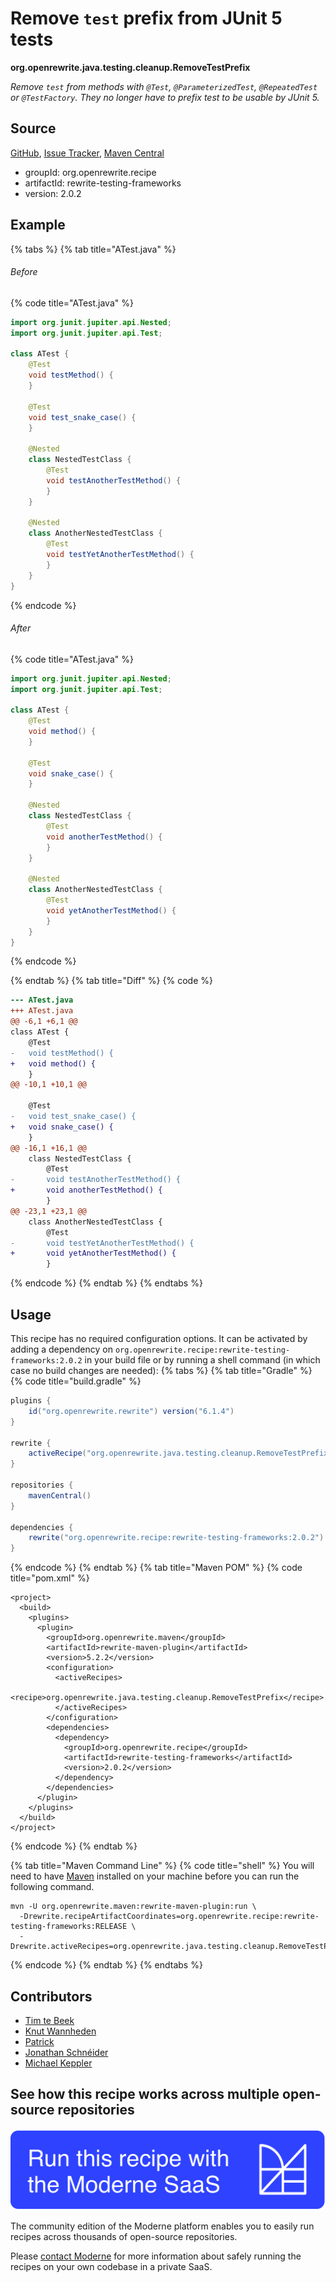 # Remove `test` prefix from JUnit 5 tests

**org.openrewrite.java.testing.cleanup.RemoveTestPrefix**

_Remove `test` from methods with `@Test`, `@ParameterizedTest`, `@RepeatedTest` or `@TestFactory`. They no longer have to prefix test to be usable by JUnit 5._

## Source

[GitHub](https://github.com/openrewrite/rewrite-testing-frameworks/blob/main/src/main/java/org/openrewrite/java/testing/cleanup/RemoveTestPrefix.java), [Issue Tracker](https://github.com/openrewrite/rewrite-testing-frameworks/issues), [Maven Central](https://central.sonatype.com/artifact/org.openrewrite.recipe/rewrite-testing-frameworks/2.0.2/jar)

* groupId: org.openrewrite.recipe
* artifactId: rewrite-testing-frameworks
* version: 2.0.2

## Example


{% tabs %}
{% tab title="ATest.java" %}

###### Before
{% code title="ATest.java" %}
```java
import org.junit.jupiter.api.Nested;
import org.junit.jupiter.api.Test;

class ATest {
    @Test
    void testMethod() {
    }

    @Test
    void test_snake_case() {
    }

    @Nested
    class NestedTestClass {
        @Test
        void testAnotherTestMethod() {
        }
    }

    @Nested
    class AnotherNestedTestClass {
        @Test
        void testYetAnotherTestMethod() {
        }
    }
}
```
{% endcode %}

###### After
{% code title="ATest.java" %}
```java
import org.junit.jupiter.api.Nested;
import org.junit.jupiter.api.Test;

class ATest {
    @Test
    void method() {
    }

    @Test
    void snake_case() {
    }

    @Nested
    class NestedTestClass {
        @Test
        void anotherTestMethod() {
        }
    }

    @Nested
    class AnotherNestedTestClass {
        @Test
        void yetAnotherTestMethod() {
        }
    }
}
```
{% endcode %}

{% endtab %}
{% tab title="Diff" %}
{% code %}
```diff
--- ATest.java
+++ ATest.java
@@ -6,1 +6,1 @@
class ATest {
    @Test
-   void testMethod() {
+   void method() {
    }
@@ -10,1 +10,1 @@

    @Test
-   void test_snake_case() {
+   void snake_case() {
    }
@@ -16,1 +16,1 @@
    class NestedTestClass {
        @Test
-       void testAnotherTestMethod() {
+       void anotherTestMethod() {
        }
@@ -23,1 +23,1 @@
    class AnotherNestedTestClass {
        @Test
-       void testYetAnotherTestMethod() {
+       void yetAnotherTestMethod() {
        }
```
{% endcode %}
{% endtab %}
{% endtabs %}


## Usage

This recipe has no required configuration options. It can be activated by adding a dependency on `org.openrewrite.recipe:rewrite-testing-frameworks:2.0.2` in your build file or by running a shell command (in which case no build changes are needed): 
{% tabs %}
{% tab title="Gradle" %}
{% code title="build.gradle" %}
```groovy
plugins {
    id("org.openrewrite.rewrite") version("6.1.4")
}

rewrite {
    activeRecipe("org.openrewrite.java.testing.cleanup.RemoveTestPrefix")
}

repositories {
    mavenCentral()
}

dependencies {
    rewrite("org.openrewrite.recipe:rewrite-testing-frameworks:2.0.2")
}
```
{% endcode %}
{% endtab %}
{% tab title="Maven POM" %}
{% code title="pom.xml" %}
```markup
<project>
  <build>
    <plugins>
      <plugin>
        <groupId>org.openrewrite.maven</groupId>
        <artifactId>rewrite-maven-plugin</artifactId>
        <version>5.2.2</version>
        <configuration>
          <activeRecipes>
            <recipe>org.openrewrite.java.testing.cleanup.RemoveTestPrefix</recipe>
          </activeRecipes>
        </configuration>
        <dependencies>
          <dependency>
            <groupId>org.openrewrite.recipe</groupId>
            <artifactId>rewrite-testing-frameworks</artifactId>
            <version>2.0.2</version>
          </dependency>
        </dependencies>
      </plugin>
    </plugins>
  </build>
</project>
```
{% endcode %}
{% endtab %}

{% tab title="Maven Command Line" %}
{% code title="shell" %}
You will need to have [Maven](https://maven.apache.org/download.cgi) installed on your machine before you can run the following command.

```shell
mvn -U org.openrewrite.maven:rewrite-maven-plugin:run \
  -Drewrite.recipeArtifactCoordinates=org.openrewrite.recipe:rewrite-testing-frameworks:RELEASE \
  -Drewrite.activeRecipes=org.openrewrite.java.testing.cleanup.RemoveTestPrefix
```
{% endcode %}
{% endtab %}
{% endtabs %}

## Contributors
* [Tim te Beek](tim.te.beek@jdriven.com)
* [Knut Wannheden](knut@moderne.io)
* [Patrick](patway99@gmail.com)
* [Jonathan Schnéider](jkschneider@gmail.com)
* [Michael Keppler](bananeweizen@gmx.de)


## See how this recipe works across multiple open-source repositories

[![Moderne Link Image](/.gitbook/assets/ModerneRecipeButton.png)](https://app.moderne.io/recipes/org.openrewrite.java.testing.cleanup.RemoveTestPrefix)

The community edition of the Moderne platform enables you to easily run recipes across thousands of open-source repositories.

Please [contact Moderne](https://moderne.io/product) for more information about safely running the recipes on your own codebase in a private SaaS.

